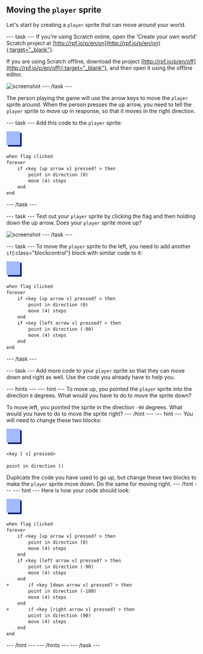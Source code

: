 ## Moving the `player` sprite

Let's start by creating a `player` sprite that can move around your world.


--- task ---
If you're using Scratch online, open the 'Create your own world' Scratch project at [http://rpf.io/p/en/on](http://rpf.io/p/en/on){:target="_blank"}.

If you are using Scratch offline, download the project [http://rpf.io/p/en/off](http://rpf.io/p/en/off){:target="_blank"}, and then open it using the offline editor.

![screenshot](images/world-starter.png)
--- /task ---

The person playing the game will use the arrow keys to move the `player` sprite around. When the person presses the up arrow, you need to tell the `player` sprite to move up in response, so that it moves in the right direction.

--- task ---
Add this code to the `player` sprite:

![player](images/player.png)

```blocks
when flag clicked
forever
	if <key [up arrow v] pressed? > then
		point in direction (0)
		move (4) steps
	end
end
```
--- /task ---

--- task ---
Test out your `player` sprite by clicking the flag and then holding down the up arrow. Does your `player` sprite move up?

![screenshot](images/world-up.png)
--- /task ---

--- task ---
To move the `player` sprite to the left, you need to add another `if`{:class="blockcontrol"} block with similar code to it:

![player](images/player.png)

```blocks
when flag clicked
forever
	if <key [up arrow v] pressed? > then
		point in direction (0)
		move (4) steps
	end
	if <key [left arrow v] pressed? > then
		point in direction (-90)
		move (4) steps
	end
end
```
--- /task ---

--- task ---
Add more code to your `player` sprite so that they can move down and right as well. Use the code you already have to help you.

--- hints ---
--- hint ---
To move up, you pointed the `player` sprite into the direction `0` degrees. What would you have to do to move the sprite down?

To move left, you pointed the sprite in the direction `-90` degrees. What would you have to do to move the sprite right?
--- /hint ---
--- hint ---
You will need to change these two blocks:

![player](images/player.png)

```blocks
<key [ v] pressed>

point in direction ()
```

Duplicate the code you have used to go up, but change these two blocks to make the `player` sprite move down. Do the same for moving right.
--- /hint ---
--- hint ---
Here is how your code should look:

![player](images/player.png)

```blocks
when flag clicked
forever
	if <key [up arrow v] pressed? > then
		point in direction (0)
		move (4) steps
	end
	if <key [left arrow v] pressed? > then
		point in direction (-90)
		move (4) steps
	end
+		if <key [down arrow v] pressed? > then
		point in direction (-180)
		move (4) steps
	end
+		if <key [right arrow v] pressed? > then
		point in direction (90)
		move (4) steps
	end
end
```
--- /hint ---
--- /hints ---
--- /task ---

